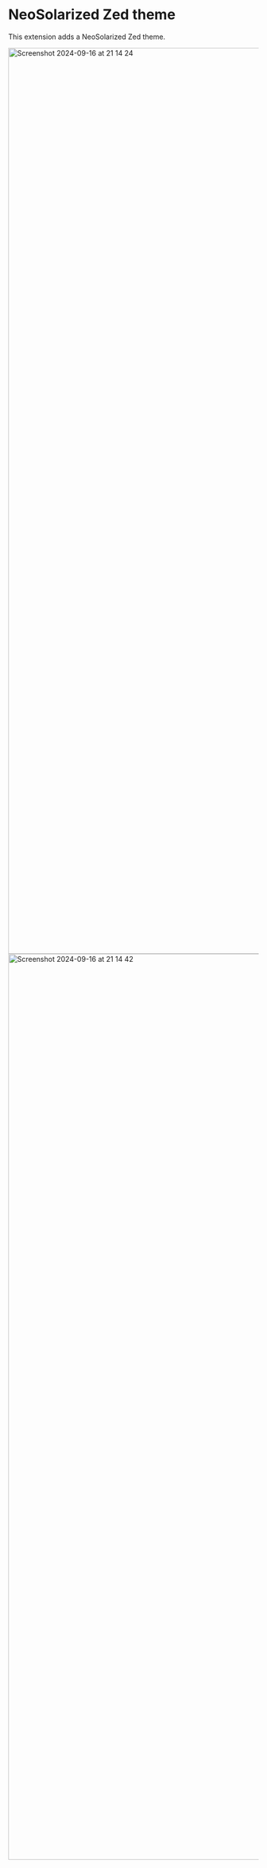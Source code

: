 # NeoSolarized Zed theme

This extension adds a NeoSolarized Zed theme.

<img width="1822" alt="Screenshot 2024-09-16 at 21 14 24" src="https://github.com/user-attachments/assets/bb684d7c-dbf8-4e6d-aa05-dee8e349ee11">
<img width="1822" alt="Screenshot 2024-09-16 at 21 14 42" src="https://github.com/user-attachments/assets/aad1e7ca-d71c-461e-afd9-2b48bd96dcc2">

